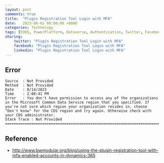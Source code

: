 ```yaml
---
layout: post
comments: true
title:  "Plugin Registration Tool Login with MFA"
date:   2023-06-01 08:00:00 +0800
categories: Technology
tags: [D365, PowerPlatform, Dataverse, Authentication, Twitter, Facebook, LinkedIn]
sharing:
    twitter: "Plugin Registration Tool Login with MFA"
    facebook: "Plugin Registration Tool Login with MFA"
    linkedin: "Plugin Registration Tool Login with MFA"
---
```

## Error
```
Source	: Not Provided
Method	: Not Provided
Date	: 8/14/2023
Time	: 2:08:41 PM
Error	: You don't have permission to access any of the organizations in the Microsoft Common Data Service region that you specified. If you're not sure which region your organization resides in, choose "Don't know" for the CDS region and try again. Otherwise check with your CDS administrator.
Stack Trace	: Not Provided
======================================================================================================================

```

## Reference
- http://www.bwmodular.org/blog/using-the-plugin-registration-tool-with-mfa-enabled-accounts-in-dynamics-365